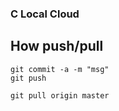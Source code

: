 ### C Local Cloud

## How push/pull

```
git commit -a -m "msg"
git push

git pull origin master
```